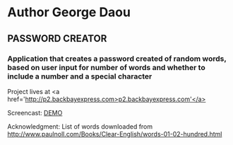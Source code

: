 # Author George Daou

## PASSWORD CREATOR

### Application that creates a password created of random words, based on user input for number of words and whether to include a number and a special character

Project lives at <a href='http://p2.backbayexpress.com>p2.backbayexpress.com'</a>

Screencast: <a href='https://youtu.be/hLGrBSvIFyc'>DEMO</a>

Acknowledgment: List of words downloaded from http://www.paulnoll.com/Books/Clear-English/words-01-02-hundred.html

